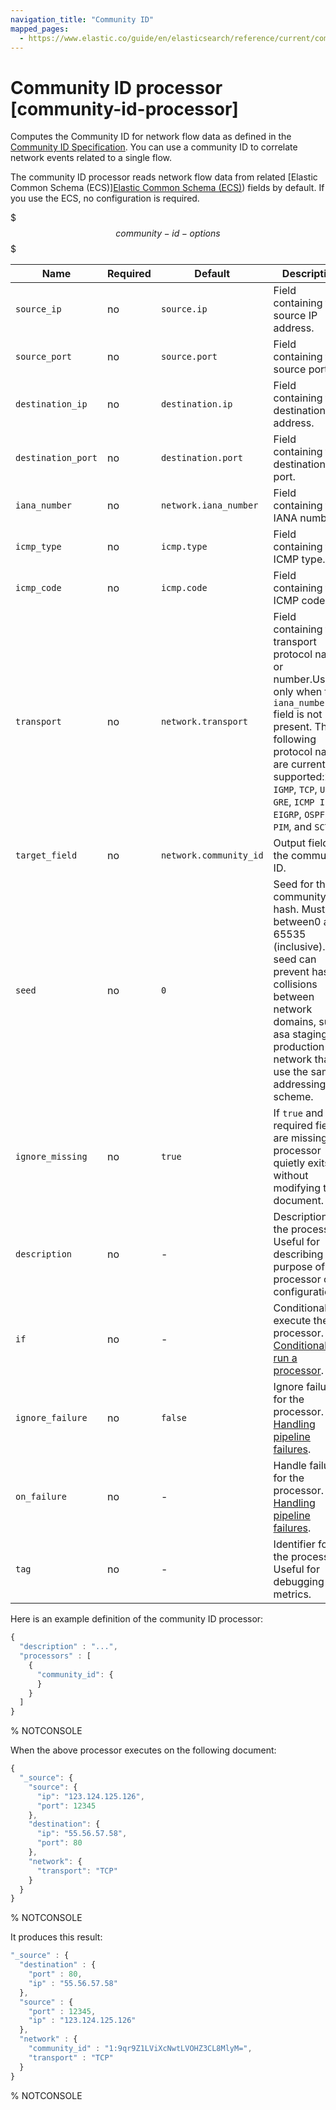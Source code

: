 ```yaml
---
navigation_title: "Community ID"
mapped_pages:
  - https://www.elastic.co/guide/en/elasticsearch/reference/current/community-id-processor.html
---
```


# Community ID processor [community-id-processor]


Computes the Community ID for network flow data as defined in the [Community ID Specification](https://github.com/corelight/community-id-spec). You can use a community ID to correlate network events related to a single flow.

The community ID processor reads network flow data from related [Elastic Common Schema (ECS)][Elastic Common Schema (ECS)](ecs://reference/index.md)) fields by default. If you use the ECS, no configuration is required.

$$$community-id-options$$$

| Name | Required | Default | Description |
| --- | --- | --- | --- |
| `source_ip` | no | `source.ip` | Field containing the source IP address. |
| `source_port` | no | `source.port` | Field containing the source port. |
| `destination_ip` | no | `destination.ip` | Field containing the destination IP address. |
| `destination_port` | no | `destination.port` | Field containing the destination port. |
| `iana_number` | no | `network.iana_number` | Field containing the IANA number. |
| `icmp_type` | no | `icmp.type` | Field containing the ICMP type. |
| `icmp_code` | no | `icmp.code` | Field containing the ICMP code. |
| `transport` | no | `network.transport` | Field containing the transport protocol name or number.Used only when the `iana_number` field is not present. The following protocol names are currently supported:`ICMP`, `IGMP`, `TCP`, `UDP`, `GRE`, `ICMP IPv6`, `EIGRP`, `OSPF`, `PIM`, and `SCTP`. |
| `target_field` | no | `network.community_id` | Output field for the community ID. |
| `seed` | no | `0` | Seed for the community ID hash. Must be between0 and 65535 (inclusive). The seed can prevent hash collisions between network domains, such asa staging and production network that use the same addressing scheme. |
| `ignore_missing` | no | `true` | If `true` and any required fields are missing,the processor quietly exits without modifying the document. |
| `description` | no | - | Description of the processor. Useful for describing the purpose of the processor or its configuration. |
| `if` | no | - | Conditionally execute the processor. See [Conditionally run a processor](docs-content://manage-data/ingest/transform-enrich/ingest-pipelines.md#conditionally-run-processor). |
| `ignore_failure` | no | `false` | Ignore failures for the processor. See [Handling pipeline failures](docs-content://manage-data/ingest/transform-enrich/ingest-pipelines.md#handling-pipeline-failures). |
| `on_failure` | no | - | Handle failures for the processor. See [Handling pipeline failures](docs-content://manage-data/ingest/transform-enrich/ingest-pipelines.md#handling-pipeline-failures). |
| `tag` | no | - | Identifier for the processor. Useful for debugging and metrics. |

Here is an example definition of the community ID processor:

```js
{
  "description" : "...",
  "processors" : [
    {
      "community_id": {
      }
    }
  ]
}
```
% NOTCONSOLE

When the above processor executes on the following document:

```js
{
  "_source": {
    "source": {
      "ip": "123.124.125.126",
      "port": 12345
    },
    "destination": {
      "ip": "55.56.57.58",
      "port": 80
    },
    "network": {
      "transport": "TCP"
    }
  }
}
```
% NOTCONSOLE

It produces this result:

```js
"_source" : {
  "destination" : {
    "port" : 80,
    "ip" : "55.56.57.58"
  },
  "source" : {
    "port" : 12345,
    "ip" : "123.124.125.126"
  },
  "network" : {
    "community_id" : "1:9qr9Z1LViXcNwtLVOHZ3CL8MlyM=",
    "transport" : "TCP"
  }
}
```
% NOTCONSOLE

